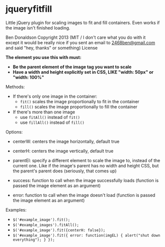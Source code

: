 jqueryfitfill
=============

Little jQuery plugin for scaling images to fit and fill containers. Even works if the image isn't finished loading.

Ben Donaldson Copyright 2013
(MIT / I don't care what you do with it except it would be really nice if you sent an email to 2468ben@gmail.com and said "hey, thanks" or something) License

**The element you use this with must:**
- **Be the parent element of the image tag you want to scale**
- **Have a width and height explicitly set in CSS, LIKE "width: 50px" or "width: 100%"**

Methods:
- If there's only one image in the container:
	- `fit()` scales the image proportionally to fit in the container
	- `fill()` scales the image proportionally to fill the container
- If there's more than one image
	- use `fitAll()` instead of `fit()`
	- use `fillAll()` instead of `fill()`

Options:
- centerW: centers the image horizontally, default true
- centerH: centers the image vertically, default true
- parentEl: specify a different element to scale the image to, instead of the current one. Like if the image's parent has no width and height CSS, but the parent's parent does (seriously, that comes up) 

- success: function to call when the image successfully loads (function is passed the image element as an argument)
- error: function to call when the image doesn't load (function is passed the image element as an argument)

Examples:
- `$('#example_image').fit();`
- `$('#example_images').fitAll();`
- `$('#example_image').fit({centerH: false});`
- `$('#example_image').fit({ error: function(imgEL) { alert("shut down everything"); } });`

